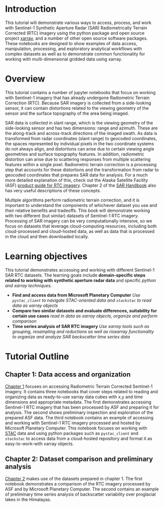 # Introduction 

This tutorial will demonstrate various ways to access, process, and work with Sentinel-1 Synthetic Aperture Radar (SAR) Radiometrically Terrain Corrected (RTC) imagery using the python package and open source project [xarray](https://docs.xarray.dev/en/stable/#), and a number of other open source software packages. These notebooks are designed to show examples of data access, manipulation, processing, and exploratory analytical workflows with complex datasets as well as to demonstrate common functionality for working with multi-dimensional gridded data using xarray.

# Overview

This tutorial contains a number of jupyter notebooks that focus on working with Sentinel-1 imagery that has already undergone Radiometric Terrain Correction (RTC). Because SAR imagery is collected from a side-looking sensor, it can contain distortions related to the viewing geometry of the sensor and the surface topography of the area being imaged. 

SAR data is collected in slant range, which is the viewing geometry of the side-looking sensor and has two dimensions: range and azimuth. These are the along-track and across-track directions of the imaged swath. As data is transformed from radar coordinates (slant range) to geocoded coordinates, the spaces represented by individual pixels in the two coordinate systems do not always align, and distortions can arise due to certain viewing angle geometries and surface topography features. In addition, radiometric distortion can arise due to scattering responses from multiple scattering features within a single pixel. Radiometric terrain correction is a processing step that accounts for these distortions and the transformation from radar to geocoded coordinates that prepares SAR data for analysis. For a much more detailed explanation of this, check out the Alaska Satellite Facility (ASF) [product guide for RTC imagery](https://hyp3-docs.asf.alaska.edu/guides/rtc_product_guide/). Chapter 2 of the [SAR Handbook](https://gis1.servirglobal.net/TrainingMaterials/SAR/Chp2Content.pdf) also has very useful descriptions of these concepts. 

Multiple algorithms perform radiometric terrain correction, and it is important to understand the components of whichever dataset you use and their relative benefits and tradeoffs. This book will demonstrate working with two different (but similar) datasets of Sentinel-1 RTC imagery. Processing of SAR imagery can be very computationally intensive, so we focus on datasets that leverage cloud-computing resources, including both cloud-processed and cloud-hosted data, as well as data that is processed in the cloud and then downloaded locally. 

# Learning objectives

This tutorial demonstrates accessing and working with different Sentinel-1 SAR RTC datasets. The learning goals include **domain-specific steps related to working with synthetic aperture radar data** and specific *python and xarray techniques*. 

- **Find and access data from Microsoft Planetary Computer** *Use `pystac_client` to navigate STAC-oriented data and `stackstac` to read data as xarray objects*
- **Compare two similar datasets and evaluate differences, suitability for certain use cases** *read in data as xarray objects, organize and perform comparison*
- **Time series analysis of SAR RTC imagery** *Use xarray tools such as grouping, resampling and reductions as well as rioxarray functionality to organize and analyze SAR backscatter time series data*


# Tutorial Outline

## Chapter 1: Data access and organization

[Chapter 1](ch1_root.md) focuses on accessing Radiometric Terrain Corrected Sentinel-1 imagery. It contains three notebooks that cover steps related to reading and organizing data as ready-to-use xarray data cubes with x,y and time dimensions and appropriate metadata. The first demonstrates accessing Sentinel-1 RTC imagery that has been processed by ASF and preparing it for analysis. The second shows preliminary inspection and exploration of the prepared ASF data. The third notebook contains an example of accessing and working with Sentinel-1 RTC imagery processed and hosted by Microsoft Planetary Computer. This notebook focuses on working with [STAC](https://stacspec.org/en) data and using python packages such as `pystac_client` and `stackstac` to access data from a cloud-hosted repository and format it as easy-to-work-with xarray objects.

## Chapter 2: Dataset comparison and preliminary analysis

[Chapter 2](ch2_root.md) makes use of the datasets prepared in chapter 1. The first notebook demonstrates a comparison of the RTC imagery processed by ASF and by Microsoft Planetary Computer. The second contains an example of preliminary time series analysis of backscatter variability over proglacial lakes in the Himalayas. 
